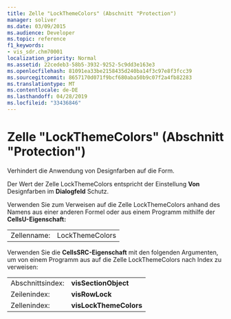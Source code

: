 ```yaml
---
title: Zelle "LockThemeColors" (Abschnitt "Protection")
manager: soliver
ms.date: 03/09/2015
ms.audience: Developer
ms.topic: reference
f1_keywords:
- vis_sdr.chm70001
localization_priority: Normal
ms.assetid: 22cedeb3-58b5-3932-9252-5c9dd3e163e3
ms.openlocfilehash: 81091ea33be2158435d240ba14f3c97e8f3fcc39
ms.sourcegitcommit: 8657170d071f9bcf680aba50b9c07f2a4fb82283
ms.translationtype: MT
ms.contentlocale: de-DE
ms.lasthandoff: 04/28/2019
ms.locfileid: "33436846"
---
```

# <a name="lockthemecolors-cell-protection-section"></a>Zelle "LockThemeColors" (Abschnitt "Protection")

Verhindert die Anwendung von Designfarben auf die Form. 
  
Der Wert der Zelle LockThemeColors entspricht der Einstellung **Von** Designfarben im **Dialogfeld** Schutz. 
  
Verwenden Sie zum Verweisen auf die Zelle LockThemeColors anhand des Namens aus einer anderen Formel oder aus einem Programm mithilfe der **CellsU-Eigenschaft:** 
  
|||
|:-----|:-----|
|Zellenname:  <br/> |LockThemeColors  <br/> |
   
Verwenden Sie die **CellsSRC-Eigenschaft** mit den folgenden Argumenten, um von einem Programm aus auf die Zelle LockThemeColors nach Index zu verweisen: 
  
|||
|:-----|:-----|
|Abschnittsindex:  <br/> |**visSectionObject** <br/> |
|Zeilenindex:  <br/> |**visRowLock** <br/> |
|Zellenindex:  <br/> |**visLockThemeColors** <br/> |
   

